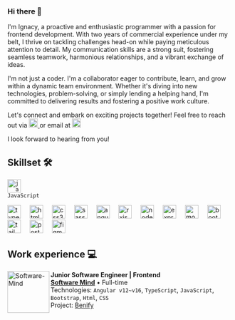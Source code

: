 ### Hi there 👋

I'm Ignacy, a proactive and enthusiastic programmer with a passion for frontend development. With two years of commercial experience under my belt, I thrive on tackling challenges head-on while paying meticulous attention to detail. My communication skills are a strong suit, fostering seamless teamwork, harmonious relationships, and a vibrant exchange of ideas.

I'm not just a coder. I'm a collaborator eager to contribute, learn, and grow within a dynamic team environment. Whether it's diving into new technologies, problem-solving, or simply lending a helping hand, I'm committed to delivering results and fostering a positive work culture.

Let's connect and embark on exciting projects together! Feel free to reach out via <a href="https://www.linkedin.com/in/ignacy-kozub/" target="_blank">
    <img src="https://img.shields.io/static/v1?message=LinkedIn&logo=linkedin&label=&color=0077B5&logoColor=white&labelColor=&style=for-the-badge" height="20" alt="Linkedin logo"/>
  </a> or email at <a href="mailto:erikhenriquealvescunha@gmail.com" target="_blank">
    <img src="https://img.shields.io/static/v1?message=ignacykozub@gmail.com&logo=microsoft-outlook&label=&color=0078D4&logoColor=white&labelColor=&style=for-the-badge" height="20" alt="Outlook logo"/>
  </a>
</div> I look forward to hearing from you!

## Skillset 🛠️

<div align="left">

  <code><img src="https://skillicons.dev/icons?i=js" height="30" alt="javascript logo"  /> 
        JavaScript</code> 
    </div>
  <img src="https://skillicons.dev/icons?i=ts" height="30" alt="typescript logo"  />
  <img width="12" />
  <img src="https://skillicons.dev/icons?i=html" height="30" alt="html5 logo"  />
  <img width="12" />
  <img src="https://skillicons.dev/icons?i=css" height="30" alt="css3 logo"  />
  <img width="12" />
    <img src="https://skillicons.dev/icons?i=sass" height="30" alt="sass logo"  />
  <img width="12" />
  <img src="https://skillicons.dev/icons?i=angular" height="30" alt="angular logo"  />
  <img width="12" />
     <img src="https://skillicons.dev/icons?i=reactivex" height="30" alt="rxjs logo"  />
  <img width="12" />
   <img src="https://skillicons.dev/icons?i=nodejs" height="30" alt="nodejs logo"  />
  <img width="12" />
    <img src="https://skillicons.dev/icons?i=express" height="30" alt="express logo"  />
  <img width="12" />
   <img src="https://skillicons.dev/icons?i=mongodb" height="30" alt="mongodb logo"  />
  <img width="12" />
  <img src="https://skillicons.dev/icons?i=bootstrap" height="30" alt="bootstrap logo"  />
  <img width="12" />
  <img src="https://skillicons.dev/icons?i=tailwind" height="30" alt="tailwind logo"  />
  <img width="12" />
  <img src="https://skillicons.dev/icons?i=postman" height="30" alt="postman logo"  />
  <img width="12" />
    <img src="https://skillicons.dev/icons?i=figma" height="30" alt="figma logo"  />
  <img width="12" />
</div>

## Work experience 💻


[<img align="left" height="94px" width="94px" alt="Software-Mind" src="https://ceo.com.pl/wp-content/uploads/2012/04/Software-Mind.png"/>](https://softwaremind.com/)

**Junior Software Engineer | Frontend** \
[**Software Mind**](https://softwaremind.com/) • Full-time \
Technologies: `Angular v12~v16`, `TypeScript`, `JavaScript`, `Bootstrap`, `Html`, `CSS` \
Project: [Benify](https://www.benify.com/)
<br/>

<!--
**KozubIgn/KozubIgn** is a ✨ _special_ ✨ repository because its `README.md` (this file) appears on your GitHub profile.

Here are some ideas to get you started:

- 🔭 I’m currently working on ...
- 🌱 I’m currently learning ...
- 👯 I’m looking to collaborate on ...
- 🤔 I’m looking for help with ...
- 💬 Ask me about ...
- 📫 How to reach me: ...
- 😄 Pronouns: ...
- ⚡ Fun fact: ...
-->

